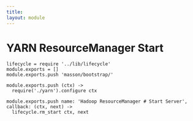 ```yaml
---
title: 
layout: module
---
```


# YARN ResourceManager Start

    lifecycle = require '../lib/lifecycle'
    module.exports = []
    module.exports.push 'masson/bootstrap/'

    module.exports.push (ctx) ->
      require('./yarn').configure ctx

    module.exports.push name: 'Hadoop ResourceManager # Start Server', callback: (ctx, next) ->
      lifecycle.rm_start ctx, next